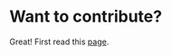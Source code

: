 # Want to contribute? 
Great! First read this [page](https://github.com/google/cloud-forensics-utils/blob/master/docs/contributing.md).

